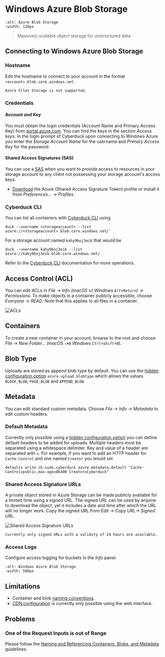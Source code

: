 Windows Azure Blob Storage
====

```{image} _images/azure.png
:alt: Azure Blob Storage
:width: 128px
```

> Massively scalable object storage for unstructured data

## Connecting to Windows Azure Blob Storage

### Hostname

Edit the hostname to connect to your account in the format `<account>.blob.core.windows.net`.

```{warning}
Azure Files Storage is not supported.
```

### Credentials

#### Account and Key

You must obtain the login credentials (Account Name and Primary Access Key) from [portal.azure.com](https://portal.azure.com/). You can find the keys in the section *Access keys*. In the login prompt of Cyberduck upon connecting to Windows Azure you enter the *Storage Account Name* for the username and *Primary Access Key* for the password.

#### Shared Access Signatures (SAS)

You can use a [SAS](https://docs.microsoft.com/en-us/azure/storage/common/storage-sas-overview) when you want to provide access to resources in your storage account to any client not possessing your storage account's access keys.

- [Download](https://profiles.cyberduck.io/Azure%20(Shared%20Access%20Signature%20Token).cyberduckprofile) the Azure (Shared Access Signature Token) profile or install it from *Preferences… → Profiles*.

### Cyberduck CLI

You can list all containers with [Cyberduck CLI](https://duck.sh/) using

	duck --username <storageaccount> --list azure://<storageaccount>.blob.core.windows.net/`

For a storage account named `kahy9boj3eib` that would be 

	duck --username kahy9boj3eib --list azure://kahy9boj3eib.blob.core.windows.net/

Refer to the [Cyberduck CLI](../cli/index.md) documentation for more operations.

## Access Control (ACL)

You can edit ACLs in *File → Info (macOS `⌘I` Windows `Alt+Return`) → Permissions*. To make objects in a container publicly accessible, choose *Everyone → READ*. Note that this applies to all files in a container.

![ACLs](_images/Azure_ACLs.png)

## Containers

To create a new container in your account, browse to the root and choose *File → New Folder... (macOS `⇧⌘N` Windows `Ctrl+Shift+N`)*.

## Blob Type
Uploads are stored as append blob type by default. You can use the [hidden configuration option](../cyberduck/preferences.md#hidden-configuration-options) `azure.upload.blobtype` which allows the values `BLOCK_BLOB`, `PAGE_BLOB` and `APPEND_BLOB`.

## Metadata

You can edit standard custom metadata. Choose *File → Info → Metadata* to edit custom headers.

### Default Metadata

Currently only possible using a [hidden configuration option](../cyberduck/preferences.md#hidden-configuration-options) you can define default headers to be added for uploads. Multiple headers must be separated using a whitespace delimiter. Key and value of a header are separated with `=`. For example, if you want to add an HTTP header for `Cache-Control` and one named `Creator` you would set

	defaults write ch.sudo.cyberduck azure.metadata.default "Cache-Control=public,max-age=86400 Creator=Cyberduck"

### Shared Access Signature URLs

A private object stored in Azure Storage can be made publicly available for a limited time using a signed URL. The signed URL can be used by anyone to download the object, yet it includes a date and time after which the URL will no longer work. Copy the signed URL from *Edit → Copy URL→ Signed URL*.

![Shared Access Signature URLs](_images/Azure_Shared_Access_Signature_URLs.png)

```{note}
Currently only signed URLs with a validity of 24 hours are available.
```

### Access Logs

Configure access logging for buckets in the *Info* panel.

```{image} _images/Azure_tab_info_macOS.png
:alt: Windows Azure Blob Storage
:width: 500px
```

## Limitations

- Container and blob [naming conventions](https://docs.microsoft.com/en-us/rest/api/storageservices/Naming-and-Referencing-Containers--Blobs--and-Metadata).
- [CDN configuration](https://docs.microsoft.com/en-us/azure/cdn/cdn-create-new-endpoint) is currently only possible using the web interface.

## Problems

### One of the Request Inputs is out of Range

Please follow the [Naming and Referencing Containers, Blobs, and Metadata](https://docs.microsoft.com/en-us/rest/api/storageservices/Naming-and-Referencing-Containers--Blobs--and-Metadata) guidelines.
